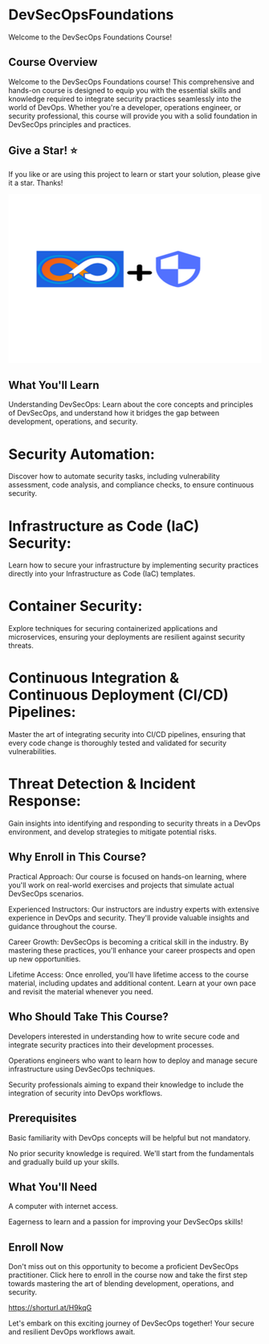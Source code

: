 # DevSecOpsFoundations
Welcome to the DevSecOps Foundations Course!

## Course Overview
Welcome to the DevSecOps Foundations course! This comprehensive and hands-on course is designed to equip you with the essential skills and knowledge required to integrate security practices seamlessly into the world of DevOps. Whether you're a developer, operations engineer, or security professional, this course will provide you with a solid foundation in DevSecOps principles and practices.

## Give a Star! :star:

If you like or are using this project to learn or start your solution, please give it a star. Thanks!

![DevSecOps Fundamentals](devsecops.png)

## What You'll Learn
Understanding DevSecOps: 
Learn about the core concepts and principles of DevSecOps, and understand how it bridges the gap between development, operations, and security.

# Security Automation: 
Discover how to automate security tasks, including vulnerability assessment, code analysis, and compliance checks, to ensure continuous security.

# Infrastructure as Code (IaC) Security: 
Learn how to secure your infrastructure by implementing security practices directly into your Infrastructure as Code (IaC) templates.

# Container Security: 
Explore techniques for securing containerized applications and microservices, ensuring your deployments are resilient against security threats.

# Continuous Integration & Continuous Deployment (CI/CD) Pipelines: 
Master the art of integrating security into CI/CD pipelines, ensuring that every code change is thoroughly tested and validated for security vulnerabilities.

# Threat Detection & Incident Response:
Gain insights into identifying and responding to security threats in a DevOps environment, and develop strategies to mitigate potential risks.

## Why Enroll in This Course?
Practical Approach: Our course is focused on hands-on learning, where you'll work on real-world exercises and projects that simulate actual DevSecOps scenarios.

Experienced Instructors: Our instructors are industry experts with extensive experience in DevOps and security. They'll provide valuable insights and guidance throughout the course.

Career Growth: DevSecOps is becoming a critical skill in the industry. By mastering these practices, you'll enhance your career prospects and open up new opportunities.

Lifetime Access: Once enrolled, you'll have lifetime access to the course material, including updates and additional content. Learn at your own pace and revisit the material whenever you need.

## Who Should Take This Course?
Developers interested in understanding how to write secure code and integrate security practices into their development processes.

Operations engineers who want to learn how to deploy and manage secure infrastructure using DevSecOps techniques.

Security professionals aiming to expand their knowledge to include the integration of security into DevOps workflows.

## Prerequisites
Basic familiarity with DevOps concepts will be helpful but not mandatory.

No prior security knowledge is required. We'll start from the fundamentals and gradually build up your skills.

## What You'll Need
A computer with internet access.

Eagerness to learn and a passion for improving your DevSecOps skills!

## Enroll Now
Don't miss out on this opportunity to become a proficient DevSecOps practitioner. Click here to enroll in the course now and take the first step towards mastering the art of blending development, operations, and security.

https://shorturl.at/H9kqG


Let's embark on this exciting journey of DevSecOps together! Your secure and resilient DevOps workflows await.







